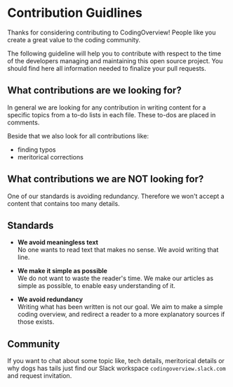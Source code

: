 # Contribution Guidlines

Thanks for considering contributing to CodingOverview! People like you create a great value to the coding community.

The following guideline will help you to contribute with respect to the time of the developers managing and maintaining this open source project. You should find here all information needed to finalize your pull requests.

## What contributions are we looking for?
In general we are looking for any contribution in writing content for a specific topics from a to-do lists in each file. These to-dos are placed in comments.

Beside that we also look for all contributions like:
- finding typos
- meritorical corrections

## What contributions we are NOT looking for?
One of our standards is avoiding redundancy. Therefore we won't accept a content that contains too many details.

## Standards
- **We avoid meaningless text**  
No one wants to read text that makes no sense. We avoid writing that line.

- **We make it simple as possible**  
We do not want to waste the reader's time. We make our articles as simple as possible, to enable easy understanding of it.

- **We avoid redundancy**  
Writing what has been written is not our goal. We aim to make a simple coding overview, and redirect a reader to a more explanatory sources if those exists.

<!-- Your first contribution: take a look in issues to look for "beginner issue" -->

<!-- Getting started: steps to make first contribution -->

<!-- How to report a bug (and what should be included in bug report) -->

<!-- How to suggest a feature or enhancement -->

<!-- Code review process -->

## Community
If you want to chat about some topic like, tech details, meritorical details or why dogs has tails just find our Slack workspace `codingoverview.slack.com` and request invitation.
